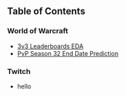 ## Table of Contents
### World of Warcraft
* [3v3 Leaderboards EDA](https://github.com/trollmannen/Data-Science/blob/main/WoW-PvP-3v3-Leaderboards-EDA.ipynb)
* [PvP Season 32 End Date Prediction](https://github.com/trollmannen/Data-Science/blob/main/WoW-PvP-Season-32-End-Date-Prediction.ipynb)
### Twitch
* hello
